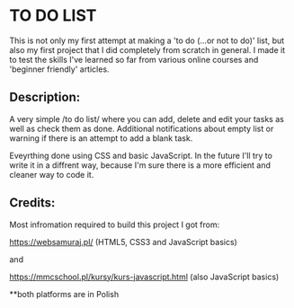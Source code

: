 # TO DO LIST 

This is not only my first attempt at making a 'to do (...or not to do)' list, but also my first project that I did completely from scratch in general. I made it to test the skills I've learned so far from various online courses and 'beginner friendly' articles.

## Description:
A very simple /to do list/ where you can add, delete and edit your tasks as well as check them as done. Additional notifications about empty list or warning if there is an attempt to add a blank task.

Eveyrthing done using CSS and basic JavaScript. In the future I'll try to write it in a diffrent way, because I'm sure there is a more efficient and cleaner way to code it.

## Credits:
Most infromation required to build this project I got from:

https://websamuraj.pl/ (HTML5, CSS3 and JavaScript basics)

and

https://mmcschool.pl/kursy/kurs-javascript.html (also JavaScript basics)

**both platforms are in Polish


